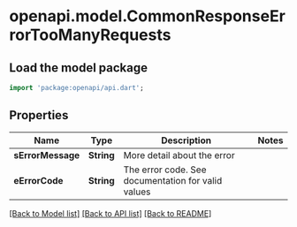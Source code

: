 # openapi.model.CommonResponseErrorTooManyRequests

## Load the model package
```dart
import 'package:openapi/api.dart';
```

## Properties
Name | Type | Description | Notes
------------ | ------------- | ------------- | -------------
**sErrorMessage** | **String** | More detail about the error | 
**eErrorCode** | **String** | The error code. See documentation for valid values | 

[[Back to Model list]](../README.md#documentation-for-models) [[Back to API list]](../README.md#documentation-for-api-endpoints) [[Back to README]](../README.md)


